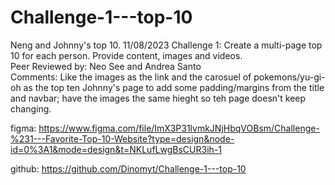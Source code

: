 # Challenge-1---top-10  
Neng and Johnny's top 10. 
11/08/2023 
Challenge 1: Create a multi-page top 10 for each person. Provide content, images and videos.  
Peer Reviewed by: Neo See and Andrea Santo  
Comments: Like the images as the link and the carosuel of pokemons/yu-gi-oh as the top ten  Johnny's page to add some padding/margins from the title and navbar; have the images the same hieght so teh page doesn't keep changing.


figma: https://www.figma.com/file/ImX3P31lvmkJNjHbqVOBsm/Challenge-%231---Favorite-Top-10-Website?type=design&node-id=0%3A1&mode=design&t=NKLufLwgBsCUR3ih-1

github: https://github.com/Dinomyt/Challenge-1---top-10
